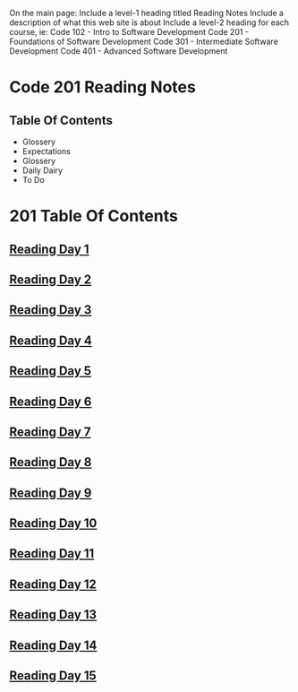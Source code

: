 On the main page:
Include a level-1 heading titled Reading Notes
Include a description of what this web site is about
Include a level-2 heading for each course, ie:
Code 102 - Intro to Software Development
Code 201 - Foundations of Software Development
Code 301 - Intermediate Software Development
Code 401 - Advanced Software Development


# Code 201 Reading Notes


## Table Of Contents
<ul>
  <li> Glossery </li>
  <li> Expectations </li>
  <li> Glossery </li>
  <li> Daily Dairy </li>
  <li> To Do</li>
</ul>

# 201 Table Of Contents

## [Reading Day 1](201_readingNotes/Read_01.md)

## [Reading Day 2](201_readingNotes/Read_02.md)

## [Reading Day 3](201_readingNotes/Read_03.md)

## [Reading Day 4](201_readingNotes/Read_04.md)

## [Reading Day 5](201_readingNotes/Read_05.md)

## [Reading Day 6](201_readingNotes/Read_06.md)

## [Reading Day 7](201_readingNotes/Read_07.md)

## [Reading Day 8](201_readingNotes/Read_08.md)

## [Reading Day 9](201_readingNotes/Read_09.md)

## [Reading Day 10](201_readingNotes/Read_10.md)

## [Reading Day 11](201_readingNotes/Read_11.md)

## [Reading Day 12](201_readingNotes/Read_12.md)

## [Reading Day 13](201_readingNotes/Read_13.md)

## [Reading Day 14](201_readingNotes/Read_14.md)

## [Reading Day 15](201_readingNotes/Read_15.md)
